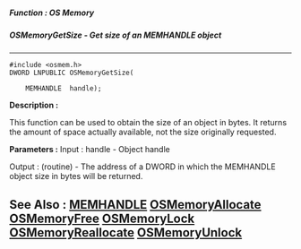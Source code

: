 ##### Function : OS Memory
##### OSMemoryGetSize - Get size of an MEMHANDLE object
---
```
#include <osmem.h>
DWORD LNPUBLIC OSMemoryGetSize(

	MEMHANDLE  handle);
```
**Description :**

This function can be used to obtain the size of an object in bytes.  It returns 
the amount of space actually available, not the size originally requested.

**Parameters :**
Input :
handle  -  Object handle

Output :
(routine)  -  The address of a DWORD in which the MEMHANDLE object size in bytes will be returned.



**See Also :**
[MEMHANDLE](/reference/Data/MEMHANDLE)
[OSMemoryAllocate](/reference/Func/OSMemoryAllocate)
[OSMemoryFree](/reference/Func/OSMemoryFree)
[OSMemoryLock](/reference/Func/OSMemoryLock)
[OSMemoryReallocate](/reference/Func/OSMemoryReallocate)
[OSMemoryUnlock](/reference/Func/OSMemoryUnlock)
---

